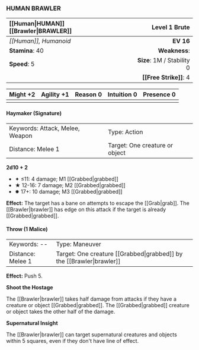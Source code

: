 ### HUMAN BRAWLER

| [[Human\|HUMAN]] [[Brawler\|BRAWLER]] |          **Level 1 Brute** |
| :------------------------------------ | -------------------------: |
| *[[Human]], Humanoid*                 |                  **EV 16** |
| **Stamina**: 40                       |              **Weakness**: |
| **Speed**: 5                          | **Size**: 1M / Stability 0 |
|                                       |     **[[Free Strike]]**: 4 |

| **Might** +2 | **Agility** +1 | **Reason** 0 | **Intuition** 0 | **Presence** 0 |
| ------------ | -------------- | ------------ | --------------- | -------------- |
|              |                |              |                 |                |

#### Haymaker (Signature)

|                                 |                                |
| :------------------------------ | :----------------------------- |
| Keywords: Attack, Melee, Weapon | Type: Action                   |
| Distance: Melee 1               | Target: One creature or object |

**2d10 + 2**

- ✦ ≤11: 4 damage; M1 [[Grabbed|grabbed]]
- ★ 12-16: 7 damage; M2 [[Grabbed|grabbed]]
- ✸ 17+: 10 damage; M3 [[Grabbed|grabbed]]

**Effect:** The target has a bane on attempts to escape the [[Grab|grab]]. The [[Brawler|brawler]] has edge on this attack if the target is already [[Grabbed|grabbed]].

#### Throw (1 Malice)

|                   |                                                                       |
| :---------------- | :-------------------------------------------------------------------- |
| Keywords: --      | Type: Maneuver                                                        |
| Distance: Melee 1 | Target: One creature [[Grabbed\|grabbed]] by the [[Brawler\|brawler]] |

**Effect:** Push 5.

**Shoot the Hostage**

The [[Brawler|brawler]] takes half damage from attacks if they have a creature or object [[Grabbed|grabbed]]. The [[Grabbed|grabbed]] creature or object takes the other half of the damage.

**Supernatural Insight**

The [[Brawler|brawler]] can target supernatural creatures and objects within 5 squares, even if they don't have line of effect.
